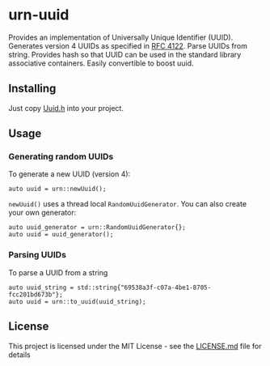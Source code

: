 # urn-uuid

Provides an implementation of Universally Unique Identifier (UUID).
Generates version 4 UUIDs as specified in [RFC 4122](https://www.ietf.org/rfc/rfc4122.txt). 
Parse UUIDs from string. 
Provides hash so that UUID can be used in the standard library associative containers.
Easily convertible to boost uuid.

## Installing

Just copy [Uuid.h](Uuid.h) into your project.

## Usage

### Generating random UUIDs

To generate a new UUID (version 4):

```
auto uuid = urn::newUuid();
```
`newUuid()` uses a thread local `RandomUuidGenerator`. You can also create your own generator:

```
auto uuid_generator = urn::RandomUuidGenerator{};
auto uuid = uuid_generator();
```

### Parsing UUIDs

To parse a UUID from a string

```
auto uuid_string = std::string{"69538a3f-c07a-4be1-8705-fcc201bd673b"};
auto uuid = urn::to_uuid(uuid_string);
```


## License

This project is licensed under the MIT License - see the [LICENSE.md](LICENSE.md) file for details
